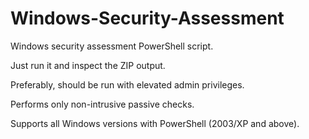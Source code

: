 # Windows-Security-Assessment
Windows security assessment PowerShell script.

Just run it and inspect the ZIP output.

Preferably, should be run with elevated admin privileges.

Performs only non-intrusive passive checks.

Supports all Windows versions with PowerShell (2003/XP and above).
